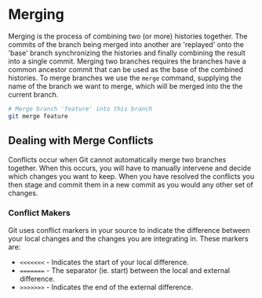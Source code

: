 # Merging

Merging is the process of combining two (or more) histories together. The commits of the branch being merged into another are 'replayed' onto the 'base' branch synchronizing the histories and finally combining the result into a single commit. Merging two branches requires the branches have a common ancestor commit that can be used as the base of the combined histories. To merge branches we use the `merge` command, supplying the name of the branch we want to merge, which will be merged into the the current branch.

```sh
# Merge branch 'feature' into this branch
git merge feature
```

## Dealing with Merge Conflicts

Conflicts occur when Git cannot automatically merge two branches together. When this occurs, you will have to manually intervene and decide which changes you want to keep. When you have resolved the conflicts you then stage and commit them in a new commit as you would any other set of changes.

### Conflict Makers

Git uses conflict markers in your source to indicate the difference between your local changes and the changes you are integrating in. These markers are:

- `<<<<<<<` - Indicates the start of your local difference.
- `=======` - The separator (ie. start) between the local and external difference.
- `>>>>>>>` - Indicates the end of the external difference.
